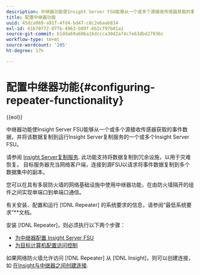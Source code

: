 ```yaml
---
description: 中继器功能使Insight Server FSU能够从一个或多个源接收传感器获取的事件数据，并将该数据复制到运行Insight Server复制服务的一个或多个Insight Server FSU。
title: 配置中继器功能
uuid: 45dca069-a91f-4fd4-bd47-c8c2e6aab834
exl-id: 61b70772-07fb-4963-b09f-6b2cf97b01a1
source-git-commit: b1dda69a606a16dccca30d2a74c7e63dbd27936c
workflow-type: tm+mt
source-wordcount: '205'
ht-degree: 17%

---
```


# 配置中继器功能{#configuring-repeater-functionality}

{{eol}}

中继器功能使Insight Server FSU能够从一个或多个源接收传感器获取的事件数据，并将该数据复制到运行Insight Server复制服务的一个或多个Insight Server FSU。

请参阅 [Insight Server复制服务](../../../../home/c-inst-svr/c-ins-svr-rep-svc/c-ins-svr-rep-svc.md#concept-926e654e80d943a0b6ac44a82a510d92). 此功能支持将数据复制到冗余设施，以用于灾难恢复。 目标服务器充当网络客户端，连接到源FSU以请求将事件数据复制到多个数据集中的副本。

您可以在具有多层防火墙的网络基础设施中使用中继器功能，在由防火墙隔开的组件之间实现单端口到单端口通信。

有关安装、配置和运行 [!DNL Repeater] 的系统要求的信息，请参阅“最低系统要求”**&#x200B;文档。

安装 [!DNL Repeater]，则必须执行以下两个步骤：

* [为中继器配置 Insight Server FSU](../../../../home/c-inst-svr/c-rptr-fntly/c-cnfg-rptr-fntly/t-cfg-fsu-rptr.md#task-1ad7fa5777b845f4bd398f97226e56b2)
* [为目标计算机配置访问控制](../../../../home/c-inst-svr/c-rptr-fntly/c-cnfg-rptr-fntly/t-cfg-acc-ctrll-tgt-mach.md#task-0e49953728444839bc0a26234501a4c5)

如果网络防火墙允许访问 [!DNL Repeater] 从 [!DNL Insight]，则可以创建连接，如 [在Insight与中继器之间创建连接](../../../../home/c-inst-svr/c-rptr-fntly/c-cnfg-rptr-fntly/t-crt-conn-ins-rptr.md#task-785bfe5f0e31484683e4345038add118).
